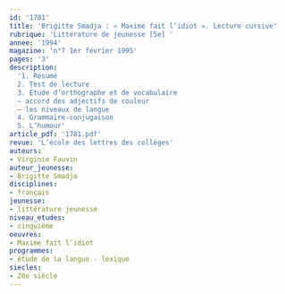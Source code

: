 ```yaml
---
id: '1781'
title: 'Brigitte Smadja : « Maxime fait l’idiot ». Lecture cursive'
rubrique: 'Littérature de jeunesse [5e] '
annee: '1994'
magazine: 'n°7 1er février 1995'
pages: '3'
description: 
  '1. Résumé
  2. Test de lecture
  3. Étude d’orthographe et de vocabulaire
  – accord des adjectifs de couleur
  – les niveaux de langue
  4. Grammaire-conjugaison
  5. L’humour'
article_pdf: '1781.pdf'
revue: 'L’école des lettres des collèges'
auteurs:
- Virginie Fauvin
auteur_jeunesse:
- Brigitte Smadja
disciplines:
- français
jeunesse:
- littérature jeunesse
niveau_etudes:
- cinquième
oeuvres:
- Maxime fait l’idiot
programmes:
- étude de la langue - lexique
siecles:
- 20e siècle
---
```

